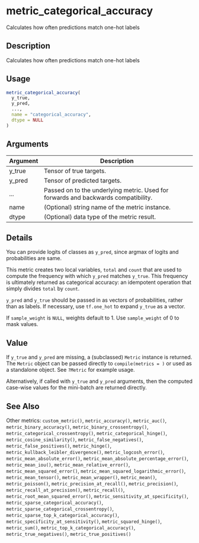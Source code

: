 # metric_categorical_accuracy


Calculates how often predictions match one-hot labels




## Description

Calculates how often predictions match one-hot labels





## Usage
```r
metric_categorical_accuracy(
  y_true,
  y_pred,
  ...,
  name = "categorical_accuracy",
  dtype = NULL
)
```




## Arguments


Argument      |Description
------------- |----------------
y_true | Tensor of true targets.
y_pred | Tensor of predicted targets.
... | Passed on to the underlying metric. Used for forwards and backwards compatibility.
name | (Optional) string name of the metric instance.
dtype | (Optional) data type of the metric result.




## Details

You can provide logits of classes as ``y_pred``, since argmax of
logits and probabilities are same.

This metric creates two local variables, ``total`` and ``count`` that are used to
compute the frequency with which ``y_pred`` matches ``y_true``. This frequency is
ultimately returned as categorical accuracy: an idempotent operation that
simply divides ``total`` by ``count``.

``y_pred`` and ``y_true`` should be passed in as vectors of probabilities, rather
than as labels. If necessary, use ``tf.one_hot`` to expand ``y_true`` as a vector.

If ``sample_weight`` is ``NULL``, weights default to 1.
Use ``sample_weight`` of 0 to mask values.





## Value

If ``y_true`` and ``y_pred`` are missing, a (subclassed) ``Metric``
instance is returned. The ``Metric`` object can be passed directly to
``compile(metrics = )`` or used as a standalone object. See ``?Metric`` for
example usage.

Alternatively, if called with ``y_true`` and ``y_pred`` arguments, then the
computed case-wise values for the mini-batch are returned directly.






## See Also

Other metrics: 
`custom_metric()`,
`metric_accuracy()`,
`metric_auc()`,
`metric_binary_accuracy()`,
`metric_binary_crossentropy()`,
`metric_categorical_crossentropy()`,
`metric_categorical_hinge()`,
`metric_cosine_similarity()`,
`metric_false_negatives()`,
`metric_false_positives()`,
`metric_hinge()`,
`metric_kullback_leibler_divergence()`,
`metric_logcosh_error()`,
`metric_mean_absolute_error()`,
`metric_mean_absolute_percentage_error()`,
`metric_mean_iou()`,
`metric_mean_relative_error()`,
`metric_mean_squared_error()`,
`metric_mean_squared_logarithmic_error()`,
`metric_mean_tensor()`,
`metric_mean_wrapper()`,
`metric_mean()`,
`metric_poisson()`,
`metric_precision_at_recall()`,
`metric_precision()`,
`metric_recall_at_precision()`,
`metric_recall()`,
`metric_root_mean_squared_error()`,
`metric_sensitivity_at_specificity()`,
`metric_sparse_categorical_accuracy()`,
`metric_sparse_categorical_crossentropy()`,
`metric_sparse_top_k_categorical_accuracy()`,
`metric_specificity_at_sensitivity()`,
`metric_squared_hinge()`,
`metric_sum()`,
`metric_top_k_categorical_accuracy()`,
`metric_true_negatives()`,
`metric_true_positives()`



